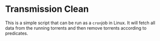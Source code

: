 # Transmission Clean

This is a simple script that can be run as a `cron`job in Linux. It will fetch
all data from the running torrents and then remove torrents according to
predicates.

